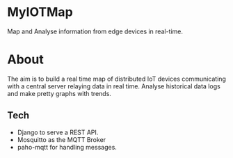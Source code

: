 # MyIOTMap

Map and Analyse information from edge devices in real-time. 

# About

The aim is to build a real time map of distributed IoT devices communicating with a central server relaying data in real time.
Analyse historical data logs and make pretty graphs with trends.

## Tech

- Django to serve a REST API.
- Mosquitto as the MQTT Broker
- paho-mqtt for handling messages.

